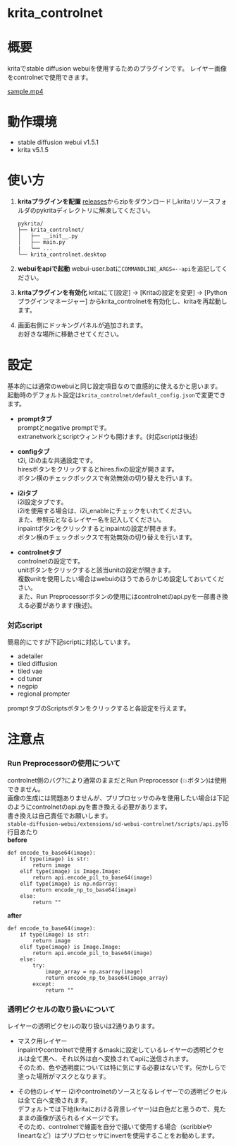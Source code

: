 # krita_controlnet
 
# 概要
kritaでstable diffusion webuiを使用するためのプラグインです。
レイヤー画像をcontrolnetで使用できます。


[sample.mp4](https://github.com/Tsukihara0w0/krita_controlnet/assets/138929225/41708677-5520-43d9-9974-ba0724772fbc)



# 動作環境
- stable diffusion webui v1.5.1
- krita v5.1.5

# 使い方
1. **kritaプラグインを配置**
   [releases](https://github.com/Tsukihara0w0/krita_controlnet/releases)からzipをダウンロードしkritaリソースフォルダのpykritaディレクトリに解凍してください。
   ```
   pykrita/
   ├── krita_controlnet/
   │   ├── __init__.py
   │   ├── main.py
   |   └── ...
   └── krita_controlnet.desktop
   ```
2. **webuiをapiで起動**
   webui-user.batに`COMMANDLINE_ARGS=--api`を追記してください。

3. **kritaプラグインを有効化**
   kritaにて[設定] -> [Kritaの設定を変更] -> [Pythonプラグインマネージャー] からkrita_controlnetを有効化し、kritaを再起動します。

4. 画面右側にドッキングパネルが追加されます。<br>
   お好きな場所に移動させてください。

# 設定
基本的には通常のwebuiと同じ設定項目なので直感的に使えるかと思います。<br>
起動時のデフォルト設定は`krita_controlnet/default_config.json`で変更できます。

- **promptタブ**<br>
  promptとnegative promptです。<br>
  extranetworkとscriptウィンドウも開けます。(対応scriptは後述)

- **configタブ**<br>
  t2i, i2iの主な共通設定です。<br>
  hiresボタンをクリックするとhires.fixの設定が開きます。<br>
  ボタン横のチェックボックスで有効無効の切り替えを行います。

- **i2iタブ**<br>
  i2i設定タブです。<br>
  i2iを使用する場合は、i2i_enableにチェックをいれてください。<br>
  また、参照元となるレイヤー名を記入してください。<br>
  inpaintボタンをクリックするとinpaintの設定が開きます。<br>
  ボタン横のチェックボックスで有効無効の切り替えを行います。

- **controlnetタブ**<br>
  controlnetの設定です。<br>
  unitボタンをクリックすると該当unitの設定が開きます。<br>
  複数unitを使用したい場合はwebuiのほうであらかじめ設定しておいてください。<br>
  また、Run Preprocessorボタンの使用にはcontrolnetのapi.pyを一部書き換える必要があります(後述)。

### 対応script
簡易的にですが下記scriptに対応しています。
- adetailer
- tiled diffusion
- tiled vae
- cd tuner
- negpip
- regional prompter

promptタブのScriptsボタンをクリックすると各設定を行えます。

# 注意点
### Run Preprocessorの使用について
controlnet側のバグ?により通常のままだとRun Preprocessor (💥ボタン)は使用できません。<br>
画像の生成には問題ありませんが、プリプロセッサのみを使用したい場合は下記のようにcontrolnetのapi.pyを書き換える必要があります。<br>
書き換えは自己責任でお願いします。<br>
`stable-diffusion-webui/extensions/sd-webui-controlnet/scripts/api.py`16行目あたり<br>
**before**
```
def encode_to_base64(image):
    if type(image) is str:
        return image
    elif type(image) is Image.Image:
        return api.encode_pil_to_base64(image)
    elif type(image) is np.ndarray:
        return encode_np_to_base64(image)
    else:
        return ""
```
**after**
```
def encode_to_base64(image):
    if type(image) is str:
        return image
    elif type(image) is Image.Image:
        return api.encode_pil_to_base64(image)
    else:
        try:
            image_array = np.asarray(image)
            return encode_np_to_base64(image_array)
        except:
            return ""
```

### 透明ピクセルの取り扱いについて
レイヤーの透明ピクセルの取り扱いは2通りあります。
- マスク用レイヤー<br>
  inpaintやcontrolnetで使用するmaskに設定しているレイヤーの透明ピクセルは全て黒へ、それ以外は白へ変換されてapiに送信されます。<br>
  そのため、色や透明度については特に気にする必要はないです。何かしらで塗った場所がマスクとなります。

- その他のレイヤー
  i2iやcontrolnetのソースとなるレイヤーでの透明ピクセルは全て白へ変換されます。<br>
  デフォルトでは下地(kritaにおける背景レイヤー)は白色だと思うので、見たままの画像が送られるイメージです。<br>
  そのため、controlnetで線画を自分で描いて使用する場合（scribbleやlineartなど）はプリプロセッサにinvertを使用することをお勧めします。
